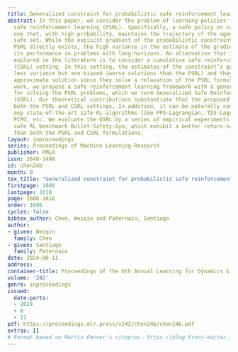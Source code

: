 ```yaml
---
title: Generalized constraint for probabilistic safe reinforcement learning
abstract: In this paper, we consider the problem of learning policies for probabilistic
  safe reinforcement learning (PSRL). Specifically, a safe policy or controller is
  one that, with high probability, maintains the trajectory of the agent in a given
  safe set. While the explicit gradient of the probabilistic constraint for solving
  PSRL directly exists, the high variance in the estimate of the gradient hinders
  its performance in problems with long-horizons. An alternative that is frequently
  explored in the literature is to consider a cumulative safe reinforcement learning
  (CSRL) setting. In this setting, the estimates of the constraint’s gradient have
  less variance but are biased (worse solutions than the PSRL) and they provide an
  approximate solution since they solve a relaxation of the PSRL formulation. In this
  work, we propose a safe reinforcement learning framework with a generalized constraint
  for solving the PSRL problems, which we term Generalized Safe Reinforcement Learning
  (GSRL). Our theoretical contributions substantiate that the proposed GSRL can recover
  both the PSRL and CSRL settings. In addition, it can be naturally combined with
  any state-of-the-art safe RL algorithms like PPO-Lagrangian, TD3-Lagrangian, CPO,
  PCPO, etc. We evaluate the GSRL by a series of empirical experiments in the well-known
  safe RL benchmark Bullet-Safety-Gym, which exhibit a better return-safety trade-off
  than both the PSRL and CSRL formulations.
layout: inproceedings
series: Proceedings of Machine Learning Research
publisher: PMLR
issn: 2640-3498
id: chen24b
month: 0
tex_title: "Generalized constraint for probabilistic safe reinforcement learning"
firstpage: 1606
lastpage: 1618
page: 1606-1618
order: 1606
cycles: false
bibtex_author: Chen, Weiqin and Paternain, Santiago
author:
- given: Weiqin
  family: Chen
- given: Santiago
  family: Paternain
date: 2024-06-11
address:
container-title: Proceedings of the 6th Annual Learning for Dynamics & Control Conference
volume: '242'
genre: inproceedings
issued:
  date-parts:
  - 2024
  - 6
  - 11
pdf: https://proceedings.mlr.press/v242/chen24b/chen24b.pdf
extras: []
# Format based on Martin Fenner's citeproc: https://blog.front-matter.io/posts/citeproc-yaml-for-bibliographies/
---
```

